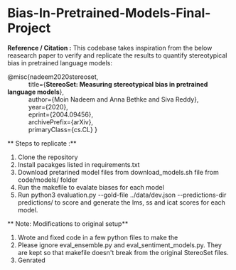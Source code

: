 # Bias-In-Pretrained-Models-Final-Project

**Reference / Citation  :** 
This codebase takes inspiration from the below reasearch paper to verify and replicate the results to quantify stereotypical bias in pretrained language models:  
  
@misc{nadeem2020stereoset,  
      &nbsp;&nbsp;&nbsp;&nbsp;&nbsp;&nbsp;&nbsp;&nbsp;&nbsp;&nbsp;&nbsp;&nbsp;title={**StereoSet: Measuring stereotypical bias in pretrained language models**},  
      &nbsp;&nbsp;&nbsp;&nbsp;&nbsp;&nbsp;&nbsp;&nbsp;&nbsp;&nbsp;&nbsp;&nbsp;author={Moin Nadeem and Anna Bethke and Siva Reddy},  
      &nbsp;&nbsp;&nbsp;&nbsp;&nbsp;&nbsp;&nbsp;&nbsp;&nbsp;&nbsp;&nbsp;&nbsp;year={2020},  
      &nbsp;&nbsp;&nbsp;&nbsp;&nbsp;&nbsp;&nbsp;&nbsp;&nbsp;&nbsp;&nbsp;&nbsp;eprint={2004.09456},  
      &nbsp;&nbsp;&nbsp;&nbsp;&nbsp;&nbsp;&nbsp;&nbsp;&nbsp;&nbsp;&nbsp;&nbsp;archivePrefix={arXiv},  
      &nbsp;&nbsp;&nbsp;&nbsp;&nbsp;&nbsp;&nbsp;&nbsp;&nbsp;&nbsp;&nbsp;&nbsp;primaryClass={cs.CL}
}  
  
 ** Steps  to replicate :**  
 1) Clone the repository
 2) Install pacakges listed in requirements.txt
 3) Download pretarined model files from download_models.sh file from code/models/ folder
 4) Run the makefile to evalate biases for each model
 5) Run python3 evaluation.py --gold-file ../data/dev.json --predictions-dir predictions/ to score and generate the lms, ss and icat scores for each model.
 
** Note: Modifications to original setup**  
1) Wrote and fixed code in a few python files to make the 
2) Please ignore eval_ensemble.py and eval_sentiment_models.py. They are kept so that makefile doesn't break from the original StereoSet files.
3) Genrated 
